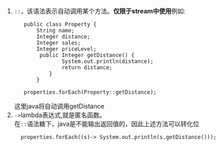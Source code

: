 1. `::`，该语法表示自动调用某个方法。**仅限于stream中使用**例如:
    ```aidl
       public class Property {
           String name;
           Integer distance;
           Integer sales;
           Integer priceLevel;
            public Integer getDistance() {
                   System.out.println(distance);
                   return distance;
               }
           }
    ```
    ```aidl
       properties.forEach(Property::getDistance);
    ```
    这里java将自动调用getDistance
2.  `->`lambda表达式,就是匿名函数。<br>
    在`::`语法糖下，java是不能输出返回值的，因此上述方法可以转化位
      ```aidl
        properties.forEach((s)-> System.out.println(s.getDistance()));
    ```
    
    